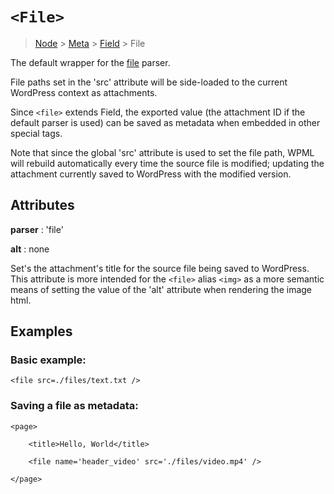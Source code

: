 # `<File>`

> [Node](./node.md) > [Meta](./meta.md) > [Field](./field.md) > File

The default wrapper for the [file](../parsers/file.md) parser.

File paths set in the 'src' attribute will be side-loaded to the current WordPress context as attachments.

Since `<file>` extends Field, the exported value (the attachment ID if the default parser is used) can be saved as metadata when embedded in other special tags.

Note that since the global 'src' attribute is used to set the file path, WPML will rebuild automatically every time the source file is modified; updating the attachment currently saved to WordPress with the modified version.

## Attributes

**parser** : 'file'

**alt** : none

Set's the attachment's title for the source file being saved to WordPress. This attribute is more intended for the `<file>` alias `<img>` as a more semantic means of setting the value of the 'alt' attribute when rendering the image html.

## Examples

### Basic example:

```
<file src=./files/text.txt />
```

### Saving a file as metadata:

```
<page>

    <title>Hello, World</title>

    <file name='header_video' src='./files/video.mp4' />

</page>
```